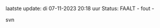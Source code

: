 laatste update: 
di 07-11-2023 20:18   uur 
Status: FAALT - fout - 
<div class="service R">svn</div>